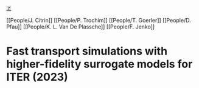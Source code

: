 [🇿](zotero://select/groups/5372906/items/9DVLWFED)

[[People/J. Citrin]] [[People/P. Trochim]] [[People/T. Goerler]] [[People/D. Pfau]] [[People/K. L. Van De Plassche]] [[People/F. Jenko]] 
# Fast transport simulations with higher-fidelity surrogate models for ITER (2023)

